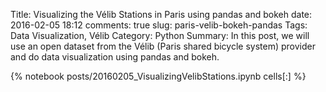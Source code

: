 ﻿Title: Visualizing the Vélib Stations in Paris using pandas and bokeh
date: 2016-02-05 18:12
comments: true
slug: paris-velib-bokeh-pandas
Tags: Data Visualization, Vélib
Category: Python
Summary: In this post, we will use an open dataset from the Vélib (Paris shared bicycle system) provider and do data visualization using pandas and bokeh.

{% notebook posts/20160205_VisualizingVelibStations.ipynb cells[:] %}
